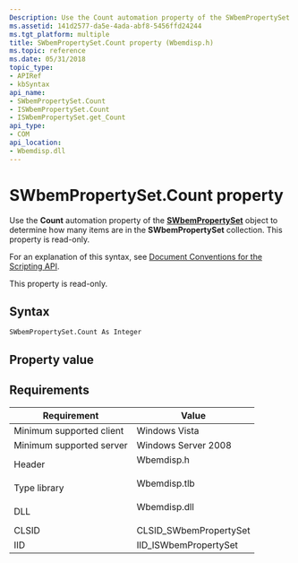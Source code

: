 ```yaml
---
Description: Use the Count automation property of the SWbemPropertySet object to determine how many items are in the SWbemPropertySet collection. This property is read-only.
ms.assetid: 141d2577-da5e-4ada-abf8-5456ffd24244
ms.tgt_platform: multiple
title: SWbemPropertySet.Count property (Wbemdisp.h)
ms.topic: reference
ms.date: 05/31/2018
topic_type: 
- APIRef
- kbSyntax
api_name: 
- SWbemPropertySet.Count
- ISWbemPropertySet.Count
- ISWbemPropertySet.get_Count
api_type: 
- COM
api_location: 
- Wbemdisp.dll
---
```


# SWbemPropertySet.Count property

Use the **Count** automation property of the [**SWbemPropertySet**](swbempropertyset.md) object to determine how many items are in the **SWbemPropertySet** collection. This property is read-only.

For an explanation of this syntax, see [Document Conventions for the Scripting API](document-conventions-for-the-scripting-api.md).

This property is read-only.

## Syntax


```VB
SWbemPropertySet.Count As Integer
```



## Property value

## Requirements



| Requirement | Value |
|-------------------------------------|-----------------------------------------------------------------------------------------|
| Minimum supported client<br/> | Windows Vista<br/>                                                                |
| Minimum supported server<br/> | Windows Server 2008<br/>                                                          |
| Header<br/>                   | <dl> <dt>Wbemdisp.h</dt> </dl>   |
| Type library<br/>             | <dl> <dt>Wbemdisp.tlb</dt> </dl> |
| DLL<br/>                      | <dl> <dt>Wbemdisp.dll</dt> </dl> |
| CLSID<br/>                    | CLSID\_SWbemPropertySet<br/>                                                      |
| IID<br/>                      | IID\_ISWbemPropertySet<br/>                                                       |



 

 




